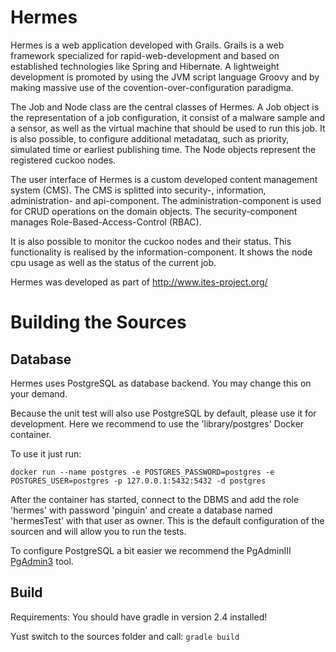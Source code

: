 Hermes
======

Hermes is a web application developed with Grails. Grails is a web framework specialized for rapid-web-development and based on established technologies like Spring and Hibernate. A lightweight development is promoted by using the JVM script language Groovy and by making massive use of the covention-over-configuration paradigma.

The Job and Node class are the central classes of Hermes. A Job object is the representation of a job configuration, it consist of a malware sample and a sensor, as well as the virtual machine that should be used to run this job. It is also possible, to configure additional metadataq, such as priority, simulated time or earliest publishing time. The Node objects represent the registered cuckoo nodes.

The user interface of Hermes is a custom developed content management system (CMS). The CMS is splitted into security-, information, administration- and api-component. The administration-component is used for CRUD operations on the domain objects. The security-component manages Role-Based-Access-Control (RBAC).

It is also possible to monitor the cuckoo nodes and their status. This functionality is realised by the information-component. It shows the node cpu usage as well as the status of the current job.

Hermes was developed as part of http://www.ites-project.org/

# Building the Sources

## Database
Hermes uses PostgreSQL as database backend. You may change this on your demand.

Because the unit test will also use PostgreSQL by default, please use it for development. Here we recommend to use the 'library/postgres' Docker container.

To use it just run:

`docker run --name postgres -e POSTGRES_PASSWORD=postgres -e POSTGRES_USER=postgres -p 127.0.0.1:5432:5432 -d postgres`

After the container has started, connect to the DBMS and add the role 'hermes' with password 'pinguin' and create a database named 'hermesTest' with that user as owner. This is the default configuration of the sourcen and will allow you to run the tests. 

To configure PostgreSQL a bit easier we recommend the PgAdminIII [PgAdmin3](http://www.pgadmin.org/) tool.

## Build
Requirements: You should have gradle in version 2.4 installed!

Yust switch to the sources folder and call:
`gradle build` 
